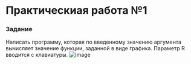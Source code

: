 # Практическиая работа №1
### Задание
Написать программу, которая по введенному значению аргумента вычисляет значение функции, заданной в виде графика. Параметр R вводится с клавиатуры.
![image](https://github.com/Santab2023/lab1/assets/134142586/78ef85bb-1262-4bad-b533-834d082e803d)
